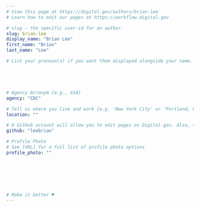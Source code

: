 ```yaml
---
# View this page at https://digital.gov/authors/brian-lee
# Learn how to edit our pages at https://workflow.digital.gov

# slug — the specific user-id for an author.
slug: brian-lee
display_name: "Brian Lee"
first_name: "Brian"
last_name: "Lee"

# List your pronoun(s) if you want them displayed alongside your name. If blank, we'll use just your name. Learn more http://mypronouns.org





# Agency Acronym [e.g., GSA]
agency: "CDC"

# Tell us where you live and work [e.g. 'New York City' or 'Portland, OR']
location: ""

# A GitHub account will allow you to edit pages on Digital.gov. Also, the image used in your GitHub account can be used to populate your digital.gov profile photo. Learn more about getting a Github account at [URL]
github: "leebrian"

# Profile Photo
# See [URL] for a full list of profile photo options
profile_photo: ""







# Make it better ♥
---
```

